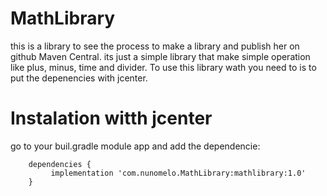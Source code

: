 # MathLibrary

this is a library to see the process to make a library and publish her on github Maven Central. its just a simple library that make simple operation like plus, minus, time and divider. To use this library wath you need to is to put the depenencies with jcenter.

# Instalation witth jcenter
go to your buil.gradle module app and add the dependencie:

        dependencies {
             implementation 'com.nunomelo.MathLibrary:mathlibrary:1.0'
        }

